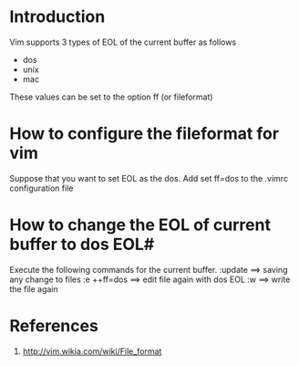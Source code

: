 # Introduction
Vim supports 3 types of EOL of the current buffer as follows
+ dos <CR> <NL>
+ unix <NL>
+ mac <CR> 

These values can be set to the option ff (or fileformat) 

# How to configure the fileformat for vim  #
Suppose that you want to set EOL as the dos. Add set ff=dos to the .vimrc configuration file 

# How to change the EOL of current buffer to dos EOL#
Execute the following commands for the current buffer. 
:update ==> saving any change to files 
:e ++ff=dos ==> edit file again with dos EOL 
:w ==> write the file again

# References #
1. http://vim.wikia.com/wiki/File_format

